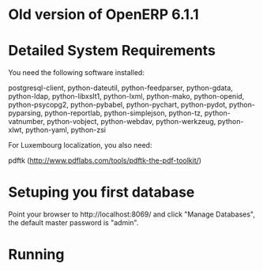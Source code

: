 # Old version of OpenERP 6.1.1

# Detailed System Requirements

You need the following software installed:

 postgresql-client, python-dateutil, python-feedparser, python-gdata,
 python-ldap, python-libxslt1, python-lxml, python-mako, python-openid,
 python-psycopg2, python-pybabel, python-pychart, python-pydot,
 python-pyparsing, python-reportlab, python-simplejson, python-tz,
 python-vatnumber, python-vobject, python-webdav, python-werkzeug, python-xlwt,
 python-yaml, python-zsi

For Luxembourg localization, you also need:

 pdftk (http://www.pdflabs.com/tools/pdftk-the-pdf-toolkit/)


# Setuping you first database

Point your browser to http://localhost:8069/ and click "Manage Databases", the
default master password is "admin".

# Running 

